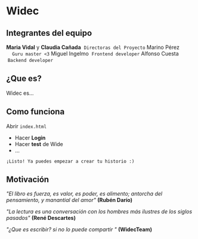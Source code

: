 # Widec


## Integrantes del equipo

**Maria Vidal** y **Claudia Cañada**&nbsp;	```Directoras del Proyecto```
Marino Pérez &nbsp;&nbsp;&nbsp;&nbsp;```Guru master <3```
Miguel Ingelmo &nbsp;```Frontend developer```
Alfonso Cuesta &nbsp;```Backend developer```	 


## ¿Que es?

Widec es...



## Como funciona

Abrir `index.html`

* Hacer **Login**
* Hacer **test** de Wide
* ...

```
¡Listo! Ya puedes empezar a crear tu historio :)
```


## Motivación

*"El libro es fuerza, es valor, es poder, es alimento; antorcha del pensamiento, y manantial del amor"* **(Rubén Darío)**

*"La lectura es una conversación con los hombres más ilustres de los siglos pasados"* **(René Descartes)**

*"¿Que es escribir? si no lo puede compartir "* **(WidecTeam)**
